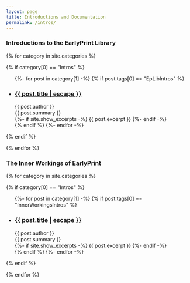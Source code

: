 ```yaml
---
layout: page
title: Introductions and Documentation
permalink: /intros/
---
```


<h3>Introductions to the EarlyPrint Library </h3>
  
{% for category in site.categories %}

  {% if category[0] == "Intros" %}
  <ul class="post-list indentedUL">
    {%- for post in category[1] -%}
    {% if post.tags[0] == "EpLibIntros" %}
    <li>
      <h3 class="mb0">
        <a class="post-link fell f4 near-black link dim" href="{{ post.url | relative_url }}">
          {{ post.title | escape }}
        </a>
      </h3>
      <span class="post-meta">{{ post.author }}</span>
      <div class="post-meta">{{ post.summary }}</div>
      {%- if site.show_excerpts -%}
        {{ post.excerpt }}
      {%- endif -%}
    </li>
    {% endif %}
    {%- endfor -%}
  </ul>
  {% endif %}
  
{% endfor %}

<h3>The Inner Workings of EarlyPrint</h3>

{% for category in site.categories %}

  {% if category[0] == "Intros" %}
  <ul class="post-list indentedUL">
    {%- for post in category[1] -%}
    {% if post.tags[0] == "InnerWorkingsIntros" %}
    <li>
      <h3 class="mb0">
        <a class="post-link fell f4 near-black link dim" href="{{ post.url | relative_url }}">
          {{ post.title | escape }}
        </a>
      </h3>
      <span class="post-meta">{{ post.author }}</span>
      <div class="post-meta">{{ post.summary }}</div>
      {%- if site.show_excerpts -%}
        {{ post.excerpt }}
      {%- endif -%}
    </li>
    {% endif %}
    {%- endfor -%}
  </ul>
{% endif %}
  
{% endfor %}
